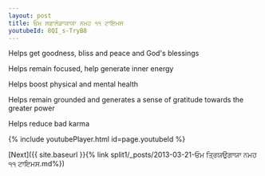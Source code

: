 ```yaml
---
layout: post
title: ਓਮ ਸਫਾਲੋੜਾਯਾਯਾ ਨਮਹ ੧੧ ਟਾਇਮਸ
youtubeId: 8QI_s-TryB8
---
```

 
 
Helps get goodness, bliss and peace and God's blessings
 
Helps remain focused, help generate inner energy 
 
Helps boost physical and mental health 
 
Helps remain grounded and generates a sense of gratitude towards the greater power 
 
Helps reduce bad karma
 
 
 
 


{% include youtubePlayer.html id=page.youtubeId %}
 
[Next]({{ site.baseurl }}{% link  split1/_posts/2013-03-21-ਓਮ ਤ੍ਰਿਯਉਗਾਯਾ ਨਮਹ ੧੧ ਟਾਇਮਸ.md%})
 

